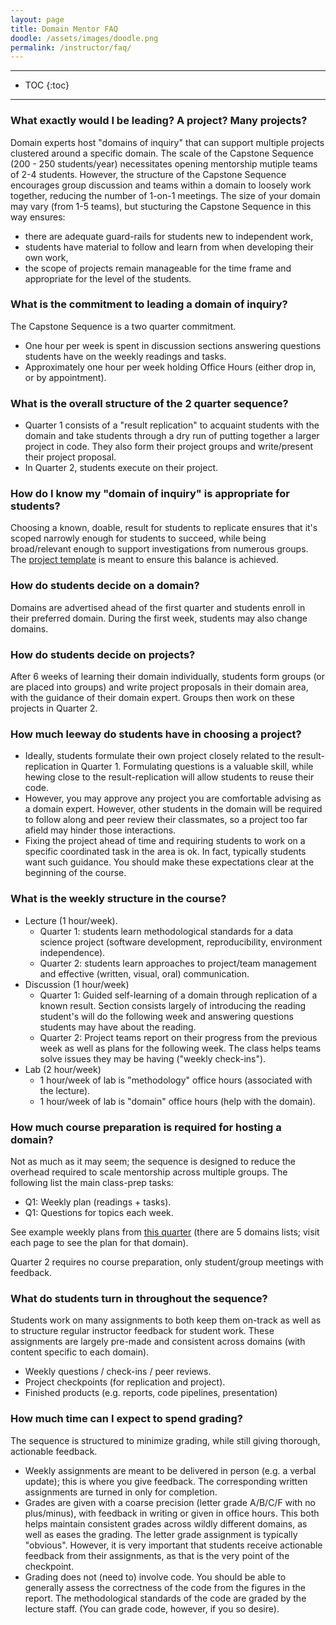 ```yaml
---
layout: page
title: Domain Mentor FAQ
doodle: /assets/images/doodle.png
permalink: /instructor/faq/
---
```


---
* TOC
{:toc}

---

### What exactly would I be leading? A project? Many projects?

Domain experts host &quot;domains of inquiry&quot; that can support
multiple projects clustered around a specific domain. The scale of the
Capstone Sequence (200 - 250 students/year) necessitates opening
mentorship mutiple teams of 2-4 students. However, the structure of
the Capstone Sequence encourages group discussion and teams within a
domain to loosely work together, reducing the number of 1-on-1
meetings. The size of your domain may vary (from 1-5 teams), but stucturing the
Capstone Sequence in this way ensures:
* there are adequate guard-rails for students new to independent work,
* students have material to follow and learn from when developing
  their own work,
* the scope of projects remain manageable for the time frame and
  appropriate for the level of the students.

### What is the commitment to leading a domain of inquiry?

The Capstone Sequence is a two quarter commitment.

- One hour per week is spent in discussion sections answering questions students have on the weekly readings and tasks.
- Approximately one hour per week holding Office Hours (either drop in, or by appointment).

### What is the overall structure of the 2 quarter sequence?

- Quarter 1 consists of a &quot;result replication&quot; to acquaint students with the domain and take students through a dry run of putting together a larger project in code. They also form their project groups and write/present their project proposal.
- In Quarter 2, students execute on their project.

### How do I know my &quot;domain of inquiry&quot; is appropriate for students?

Choosing a known, doable, result for students to replicate ensures that it&#39;s scoped narrowly enough for students to succeed, while being broad/relevant enough to support investigations from numerous groups. The [project template](https://docs.google.com/document/d/1Ysllr2094UU5e7d8mTNT6aNNTM79OLAa5ju-07dpl70/edit?usp=sharing) is meant to ensure this balance is achieved.

### How do students decide on a domain?

Domains are advertised ahead of the first quarter and students enroll in their preferred domain. During the first week, students may also change domains.

### How do students decide on projects?

After 6 weeks of learning their domain individually, students form groups (or are placed into groups) and write project proposals in their domain area, with the guidance of their domain expert. Groups then work on these projects in Quarter 2.

### How much leeway do students have in choosing a project?

- Ideally, students formulate their own project closely related to the result-replication in Quarter 1. Formulating questions is a valuable skill, while hewing close to the result-replication will allow students to reuse their code.
- However, you may approve any project you are comfortable advising as a domain expert. However, other students in the domain will be required to follow along and peer review their classmates, so a project too far afield may hinder those interactions.
- Fixing the project ahead of time and requiring students to work on a specific coordinated task in the area is ok. In fact, typically students want such guidance. You should make these expectations clear at the beginning of the course.

### What is the weekly structure in the course?

- Lecture (1 hour/week).
  - Quarter 1: students learn methodological standards for a data science project (software development, reproducibility, environment independence).
  - Quarter 2: students learn approaches to project/team management and effective (written, visual, oral) communication.
- Discussion (1 hour/week)
  - Quarter 1: Guided self-learning of a domain through replication of a known result. Section consists largely of introducing the reading student&#39;s will do the following week and answering questions students may have about the reading.
  - Quarter 2: Project teams report on their progress from the previous week as well as plans for the following week. The class helps teams solve issues they may be having (&quot;weekly check-ins&quot;).
- Lab (2 hour/week)
  - 1 hour/week of lab is &quot;methodology&quot; office hours (associated with the lecture).
  - 1 hour/week of lab is &quot;domain&quot; office hours (help with the domain).

### How much course preparation is required for hosting a domain?

Not as much as it may seem; the sequence is designed to reduce the overhead required to scale mentorship across multiple groups. The following list the main class-prep tasks:

- Q1: Weekly plan (readings + tasks).
- Q1: Questions for topics each week.

See example weekly plans from [this quarter](https://github.com/afraenkel/DSC180A-DS-Methodology#contents) (there are 5 domains lists; visit each page to see the plan for that domain).

Quarter 2 requires no course preparation, only student/group meetings with feedback.

### What do students turn in throughout the sequence?

Students work on many assignments to both keep them on-track as well as to structure regular instructor feedback for student work. These assignments are largely pre-made and consistent across domains (with content specific to each domain).

- Weekly questions / check-ins / peer reviews.
- Project checkpoints (for replication and project).
- Finished products (e.g. reports, code pipelines, presentation)

### How much time can I expect to spend grading?

The sequence is structured to minimize grading, while still giving thorough, actionable feedback.

- Weekly assignments are meant to be delivered in person (e.g. a verbal update); this is where you give feedback. The corresponding written assignments are turned in only for completion.
- Grades are given with a coarse precision (letter grade A/B/C/F with no plus/minus), with feedback in writing or given in office hours. This both helps maintain consistent grades across wildly different domains, as well as eases the grading. The letter grade assignment is typically &quot;obvious&quot;. However, it is very important that students receive actionable feedback from their assignments, as that is the very point of the checkpoint.
- Grading does not (need to) involve code. You should be able to generally assess the correctness of the code from the figures in the report. The methodological standards of the code are graded by the lecture staff. (You can grade code, however, if you so desire).
